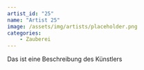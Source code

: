 ```yaml
---
artist_id: "25"
name: "Artist 25"
image: /assets/img/artists/placeholder.png
categories:
    - Zauberei
---
```

Das ist eine Beschreibung des Künstlers
